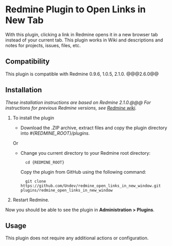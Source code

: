 # Redmine Plugin to Open Links in New Tab

With this plugin, clicking a link in Redmine opens it in a new browser tab instead of your current tab. This plugin works in Wiki and descriptions and notes for projects, issues, files, etc.

## Compatibility

This plugin is compatible with Redmine 0.9.6, 1.0.5, 2.1.0. @@@2.6.0@@

## Installation

*These installation instructions are based on Redmine 2.1.0.@@@ For instructions for previous Redmine versions, see [Redmine wiki](http://www.redmine.org/projects/redmine/wiki/Plugins).*

1. To install the plugin
    * Download the .ZIP archive, extract files and copy the plugin directory into *#{REDMINE_ROOT}/plugins*.
    
    Or

    * Change you current directory to your Redmine root directory:  

            cd {REDMINE_ROOT}
 
      Copy the plugin from GitHub using the following command:

            git clone https://github.com/Undev/redmine_open_links_in_new_window.git plugins/redmine_open_links_in_new_window

2. Restart Redmine.

Now you should be able to see the plugin in **Administration > Plugins**.

## Usage

This plugin does not require any additional actions or configuration.

